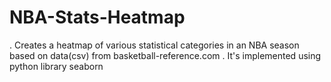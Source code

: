 # NBA-Stats-Heatmap
. Creates a heatmap of various statistical categories in an NBA season based on data(csv) from basketball-reference.com
. It's implemented using python library seaborn

